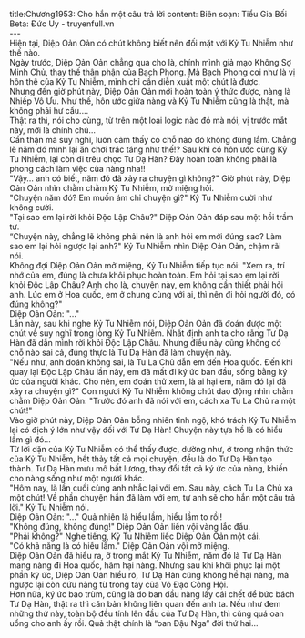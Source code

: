 title:Chương1953: Cho hắn một câu trả lời
content:
Biên soạn: Tiểu Gia Bối<br>Beta: Đức Uy - truyenfull.vn<br>---<br>Hiện tại, Diệp Oản Oản có chút không biết nên đối mặt với Kỷ Tu Nhiễm như thế nào.<br>Ngày trước, Diệp Oản Oản chẳng qua cho là, chính mình giả mạo Không Sợ Minh Chủ, thay thế thân phận của Bạch Phong. Mà Bạch Phong coi như là vị hôn thê của Kỷ Tu Nhiễm, mình chỉ cần diễn xuất một chút là được.<br>Nhưng đến giờ phút này, Diệp Oản Oản mới hoàn toàn ý thức được, nàng là Nhiếp Vô Ưu. Như thế, hôn ước giữa nàng và Kỷ Tu Nhiễm cũng là thật, mà không phải hư cấu....<br>Thật ra thì, nói cho cùng, từ trên một loại logic nào đó mà nói, vị trước mắt này, mới là chính chủ...<br>Cẩn thận mà suy nghĩ, luôn cảm thấy có chỗ nào đó không đúng lắm. Chẳng lẽ năm đó mình lại ăn chơi trác táng như thế!? Sau khi có hôn ước cùng Kỷ Tu Nhiễm, lại còn đi trêu chọc Tư Dạ Hàn? Đây hoàn toàn không phải là phong cách làm việc của nàng nha!!<br>"Vậy… anh có biết, năm đó đã xảy ra chuyện gì không?" Giờ phút này, Diệp Oản Oản nhìn chằm chằm Kỷ Tu Nhiễm, mở miệng hỏi.<br>"Chuyện năm đó? Em muốn ám chỉ chuyện gì?" Kỷ Tu Nhiễm cười như không cười.<br>"Tại sao em lại rời khỏi Độc Lập Châu?" Diệp Oản Oản đáp sau một hồi trầm tư.<br>“Chuyện này, chẳng lẽ không phải nên là anh hỏi em mới đúng sao? Làm sao em lại hỏi ngược lại anh?" Kỷ Tu Nhiễm nhìn Diệp Oản Oản, chậm rãi nói.<br>Không đợi Diệp Oản Oản mở miệng, Kỷ Tu Nhiễm tiếp tục nói: "Xem ra, trí nhớ của em, đúng là chưa khôi phục hoàn toàn. Em hỏi tại sao em lại rời khỏi Độc Lập Châu? Anh cho là, chuyện này, em không cần thiết phải hỏi anh. Lúc em ở Hoa quốc, em ở chung cùng với ai, thì nên đi hỏi người đó, có đúng không?"<br>Diệp Oản Oản: "..."<br>Lần này, sau khi nghe Kỷ Tu Nhiễm nói, Diệp Oản Oản đã đoán được một chút về suy nghĩ trong lòng Kỷ Tu Nhiễm. Nhất định anh ta cho rằng Tư Dạ Hàn đã dẫn mình rời khỏi Độc Lập Châu. Nhưng điều này cũng không có chỗ nào sai cả, đúng thực là Tư Dạ Hàn đã làm chuyện này.<br>"Nếu như, anh đoán không sai, là Tu La Chủ dẫn em đến Hoa quốc. Đến khi quay lại Độc Lập Châu lần này, em đã mất đi ký ức ban đầu, sống bằng ký ức của người khác. Cho nên, em đoán thử xem, là ai hại em, năm đó lại đã xảy ra chuyện gì?" Con ngươi Kỷ Tu Nhiễm không chút dao động nhìn chằm chằm Diệp Oản Oản: "Trước đó anh đã nói với em, cách xa Tu La Chủ ra một chút!"<br>Vào giờ phút này, Diệp Oản Oản bỗng nhiên tỉnh ngộ, khó trách Kỷ Tu Nhiễm lại có địch ý lớn như vậy đối với Tư Dạ Hàn! Chuyện này tựa hồ là có hiểu lầm gì đó…<br>Từ lời dặn của Kỷ Tu Nhiễm có thể thấy được, dường như, ở trong nhận thức của Kỷ Tu Nhiễm, hết thảy tất cả mọi chuyện, đều là do Tư Dạ Hàn tạo thành. Tư Dạ Hàn mưu mô bất lương, thay đổi tất cả ký ức của nàng, khiến cho nàng sống như một người khác.<br>"Hôm nay, là lần cuối cùng anh nhắc lại với em. Sau này, cách Tu La Chủ xa một chút! Về phần chuyện hắn đã làm với em, tự anh sẽ cho hắn một câu trả lời." Kỷ Tu Nhiễm nói.<br>Diệp Oản Oản: "..." Quả nhiên là hiểu lầm, hiểu lầm to rồi!<br>"Không đúng, không đúng!" Diệp Oản Oản liền vội vàng lắc đầu.<br>"Phải không?" Nghe tiếng, Kỷ Tu Nhiễm liếc Diệp Oản Oản một cái.<br>"Có khả năng là có hiểu lầm." Diệp Oản Oản vội mở miệng.<br>Diệp Oản Oản đã hiểu ra, ở trong mắt Kỷ Tu Nhiễm, năm đó là Tư Dạ Hàn mang nàng đi Hoa quốc, hãm hại nàng. Nhưng sau khi khôi phục lại một phần ký ức, Diệp Oản Oản hiểu rõ, Tư Dạ Hàn cũng không hề hại nàng, mà ngược lại còn cứu nàng từ trong tay của Võ Đạo Công Hội.<br>Hơn nữa, ký ức bao trùm, cũng là do ban đầu nàng lấy cái chết để bức bách Tư Dạ Hàn, thật ra thì căn bản không liên quan đến anh ta. Nếu như đem những thứ này, toàn bộ đều tính lên đầu của Tư Dạ Hàn, thì cũng quá oan uổng cho anh ấy rồi. Quả thật chính là “oan Đậu Nga” đời thứ hai...
